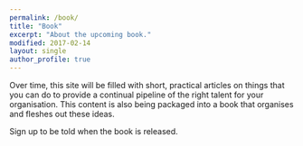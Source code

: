 ```yaml
---
permalink: /book/
title: "Book"
excerpt: "About the upcoming book."
modified: 2017-02-14
layout: single
author_profile: true
---
```


Over time, this site will be filled with short, practical articles on things that you can do to provide a continual pipeline of the right talent for your organisation. This content is also being packaged into a book that organises and fleshes out these ideas. 

Sign up to be told when the book is released.